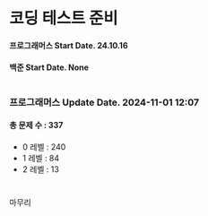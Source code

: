 # 코딩 테스트 준비

#### 프로그래머스 Start Date. 24.10.16
#### 백준 Start Date. None

# 
### 프로그래머스 Update Date. 2024-11-01 12:07
#### 총 문제 수 : 337
- 0 레벨 : 240
- 1 레벨 : 84
- 2 레벨 : 13

# 
마무리

# 
